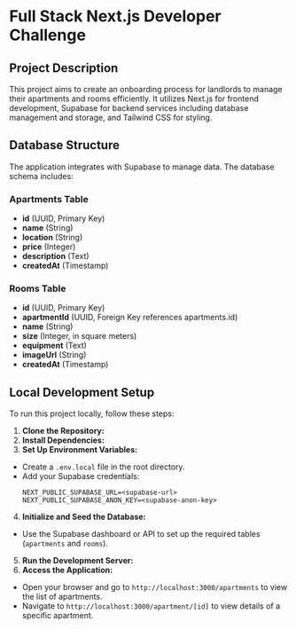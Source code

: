 # Full Stack Next.js Developer Challenge

## Project Description
This project aims to create an onboarding process for landlords to manage their apartments and rooms efficiently. It utilizes Next.js for frontend development, Supabase for backend services including database management and storage, and Tailwind CSS for styling.

## Database Structure
The application integrates with Supabase to manage data. The database schema includes:

### Apartments Table
- **id** (UUID, Primary Key)
- **name** (String)
- **location** (String)
- **price** (Integer)
- **description** (Text)
- **createdAt** (Timestamp)

### Rooms Table
- **id** (UUID, Primary Key)
- **apartmentId** (UUID, Foreign Key references apartments.id)
- **name** (String)
- **size** (Integer, in square meters)
- **equipment** (Text)
- **imageUrl** (String)
- **createdAt** (Timestamp)

## Local Development Setup
To run this project locally, follow these steps:

1. **Clone the Repository:**
2. **Install Dependencies:**
3. **Set Up Environment Variables:**
- Create a `.env.local` file in the root directory.
- Add your Supabase credentials:
  ```
  NEXT_PUBLIC_SUPABASE_URL=<supabase-url>
  NEXT_PUBLIC_SUPABASE_ANON_KEY=<supabase-anon-key>
  ```

4. **Initialize and Seed the Database:**
- Use the Supabase dashboard or API to set up the required tables (`apartments` and `rooms`).

5. **Run the Development Server:**
6. **Access the Application:**
- Open your browser and go to `http://localhost:3000/apartments` to view the list of apartments.
- Navigate to `http://localhost:3000/apartment/[id]` to view details of a specific apartment.
